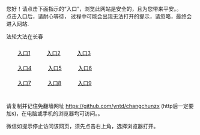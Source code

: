 您好！请点击下面指示的“入口”，浏览此网站是安全的，且为您带来平安。。 <br/>
点击入口后，请耐心等待， 过程中可能会出现无法打开的提示，请忽略，最终会进入网站. </br>

法轮大法在长春<br/>
<div style="padding:10px"><a style="margin:20px" target="_blank" href="https://d23htg7umozt49.cloudfront.net/2Qpsp?vlvatrh" id="ccLink1" rel="nofollow">入口1</a> <a target="_blank" style="margin:20px" href="https://d2laycypgoytvv.cloudfront.net/2Qpsp?ccbwn" id="ccLink2" rel="nofollow">入口2</a> <a style="margin:20px" target="_blank" href="https://d1yw8imm8gfvza.cloudfront.net/2Qpsp?rlocrsko" id="ccLink3" rel="nofollow">入口3</a></div>

<div style="padding:10px" ><a style="margin:20px" target="_blank" href="https://d23htg7umozt49.cloudfront.net/2Qpsp?vlvatrh" id="ccLink4" rel="nofollow">入口4</a> <a style="margin:20px" href="https://d2laycypgoytvv.cloudfront.net/2Qpsp?ccbwn" target="_blank" id="ccLink5" rel="nofollow">入口5</a> <a style="margin:20px" href="https://d1yw8imm8gfvza.cloudfront.net/2Qpsp?rlocrsko" target="_blank" id="ccLink6" rel="nofollow">入口6</a></div>

<div style="padding:10px"><a style="margin:20px" target="_blank" href="https://d23htg7umozt49.cloudfront.net/2Qpsp?vlvatrh" id="ccLink7" rel="nofollow">入口7</a> <a style="margin:20px" href="https://d2laycypgoytvv.cloudfront.net/2Qpsp?ccbwn" target="_blank" id="ccLink8" rel="nofollow">入口8</a> <a style="margin:20px" target="_blank" href="https://d1yw8imm8gfvza.cloudfront.net/2Qpsp?rlocrsko" id="ccLink9" rel="nofollow">入口9</a></div>

<br/>



请复制并记住免翻墙网址 https://github.com/yntd/changchunzx (http后一定要加s)，在电脑或手机的浏览器均可访问。。<br/>

微信如提示停止访问该网页，须先点击右上角，选择浏览器打开。
